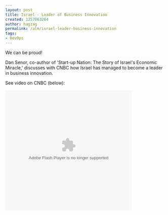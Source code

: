 ```yaml
---
layout: post
title: Israel - Leader of Business Innovation
created: 1257063284
author: hagzag
permalink: /alm/israel-leader-business-innovation
tags:
- DevOps
---
```

<p>We can be proud!</p>
<p>Dan Senor, co-author of 'Start-up Nation: The Story of Israel's Economic Miracle,' discusses with CNBC how Israel has managed to become a leader in business innovation. </p>
<p>See video on CNBC (below):</p>
<!--break-->
<p><object id="cnbcplayer" height="380" width="400" classid="clsid:D27CDB6E-AE6D-11cf-96B8-444553540000" codebase="http://download.macromedia.com/pub/shockwave/cabs/flash/swflash.cab#version=9,0,0,0">
<param name="type" value="application/x-shockwave-flash" />
<param name="allowfullscreen" value="true" />
<param name="allowscriptaccess" value="always" />
<param name="quality" value="best" />
<param name="scale" value="noscale" />
<param name="wmode" value="transparent" />
<param name="bgcolor" value="#000000" />
<param name="salign" value="lt" />
<param name="movie" value="http://plus.cnbc.com/rssvideosearch/action/player/id/1311023934/code/cnbcplayershare" /> <embed name="cnbcplayer" pluginspage="http://www.macromedia.com/go/getflashplayer" allowfullscreen="true" allowscriptaccess="always" bgcolor="#000000" height="380" width="400" quality="best" wmode="transparent" scale="noscale" salign="lt" src="http://plus.cnbc.com/rssvideosearch/action/player/id/1311023934/code/cnbcplayershare" type="application/x-shockwave-flash"></embed> </object></p>
